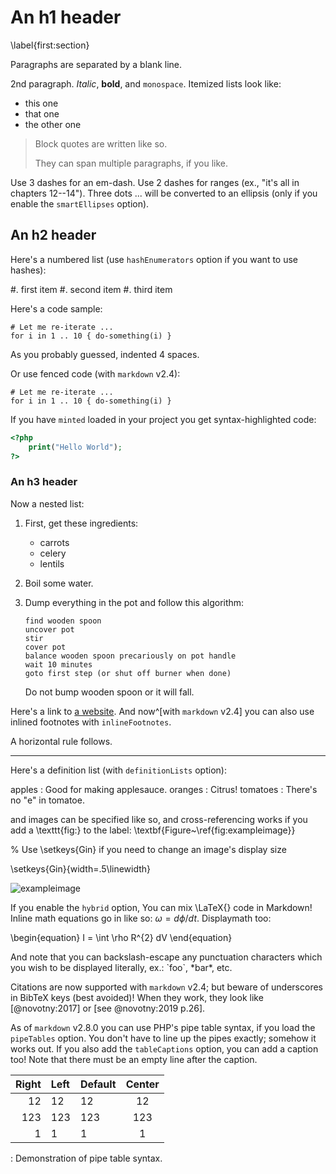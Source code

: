 An h1 header
============
\label{first:section}

Paragraphs are separated by a blank line. 

2nd paragraph. *Italic*, **bold**, and `monospace`. Itemized lists
look like:

* this one
* that one
* the other one

> Block quotes are
> written like so.
>
> They can span multiple paragraphs,
> if you like.

Use 3 dashes for an em-dash. Use 2 dashes for ranges (ex., "it's all
in chapters 12--14"). Three dots ... will be converted to an ellipsis (only if you enable the `smartEllipses` option).



An h2 header
------------

Here's a numbered list (use `hashEnumerators` option if you want to use hashes):

#. first item
#. second item
#. third item

Here's a code sample:

    # Let me re-iterate ...
    for i in 1 .. 10 { do-something(i) }

As you probably guessed, indented 4 spaces. 

Or use fenced code (with `markdown` v2.4):

~~~~
# Let me re-iterate ...
for i in 1 .. 10 { do-something(i) }
~~~~

If you have `minted` loaded in your project you get syntax-highlighted code:

~~~~php
<?php
    print("Hello World");
?>
~~~~

### An h3 header ###

Now a nested list:

 1. First, get these ingredients:

      * carrots
      * celery
      * lentils

 2. Boil some water.

 3. Dump everything in the pot and follow
    this algorithm:

        find wooden spoon
        uncover pot
        stir
        cover pot
        balance wooden spoon precariously on pot handle
        wait 10 minutes
        goto first step (or shut off burner when done)

    Do not bump wooden spoon or it will fall.

Here's a link to [a website](http://foo.bar).  And now^[with `markdown` v2.4] you can also use inlined footnotes with `inlineFootnotes`.


A horizontal rule follows.

***

Here's a definition list (with `definitionLists` option):

apples
  : Good for making applesauce.
oranges
  : Citrus!
tomatoes
  : There's no "e" in tomatoe.

and images can be specified like so, and cross-referencing works if you add a \texttt{fig:} to the label: \textbf{Figure~\ref{fig:exampleimage}}

% Use \setkeys{Gin} if you need to change an image's display size

\setkeys{Gin}{width=.5\linewidth}

![exampleimage](example-image.jpg "An exemplary image")

If you enable the `hybrid` option, You can mix \LaTeX{} code in Markdown! Inline math equations go in like so: $\omega = d\phi / dt$. Displaymath too:

\begin{equation}
I = \int \rho R^{2} dV
\end{equation}

And note that you can backslash-escape any punctuation characters
which you wish to be displayed literally, ex.: \`foo\`, \*bar\*, etc.

Citations are now supported with `markdown` v2.4; but beware of underscores in BibTeX keys (best avoided)! 
When they work, they look like [@novotny:2017] or [see @novotny:2019 p.26]. 

As of `markdown` v2.8.0 you can use PHP's pipe table syntax, if you load the `pipeTables` option. You don't have to line up the pipes exactly; somehow it works out. If you also add the `tableCaptions` option, you can add a caption too! Note that there must be an empty line after the caption.


| Right | Left | Default | Center |
|------:|:-----|---------|:------:| 
|  12   |  12  |  12     |   12   | 
| 123   |  123 |   123   |  123   | 
|   1   |    1 |     1   |    1   | 

  : Demonstration of pipe table syntax.